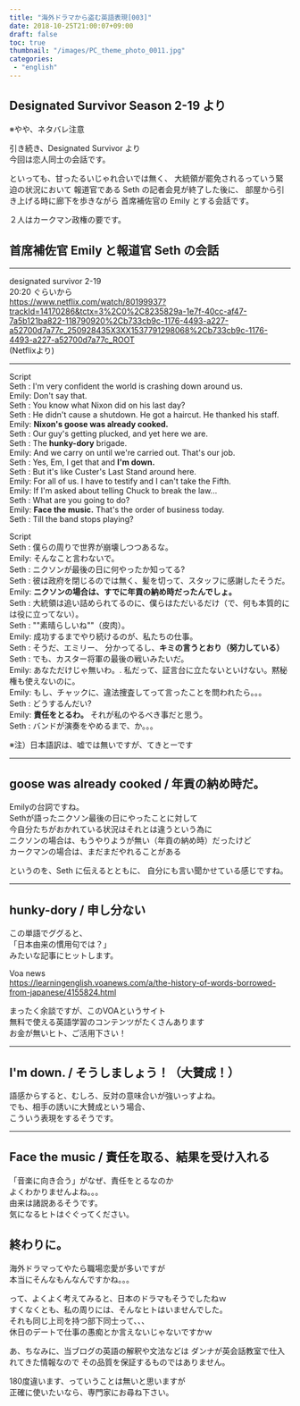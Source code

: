 ```yaml
---
title: "海外ドラマから盗む英語表現[003]"
date: 2018-10-25T21:00:07+09:00
draft: false
toc: true
thumbnail: "/images/PC_theme_photo_0011.jpg"
categories:
 - "english"
---
```



Designated Survivor Season 2-19 より  
---

※やや、ネタバレ注意  

引き続き、Designated Survivor より  
今回は恋人同士の会話です。

といっても、甘ったるいじゃれ合いでは無く、
大統領が罷免されるっていう緊迫の状況において
報道官である Seth の記者会見が終了した後に、
部屋から引き上げる時に廊下を歩きながら
首席補佐官の Emily とする会話です。

２人はカークマン政権の要です。  

首席補佐官 Emily と報道官 Seth の会話  
---


---
designated survivor 2-19  
20:20 ぐらいから  
https://www.netflix.com/watch/80199937?trackId=14170286&tctx=3%2C0%2C8235829a-1e7f-40cc-af47-7a5b121ba822-118790920%2Cb733cb9c-1176-4493-a227-a52700d7a77c_250928435X3XX1537791298068%2Cb733cb9c-1176-4493-a227-a52700d7a77c_ROOT  
(Netflixより)

---

Script  
Seth : I'm very confident the world is crashing down around us.  
Emily: Don't say that.  
Seth : You know what Nixon did on his last day?  
Seth : He didn't cause a shutdown. He got a haircut. He thanked his staff.  
Emily: **Nixon's goose was already cooked.**  
Seth : Our guy's getting plucked, and yet here we are.  
Seth : The **hunky-dory** brigade.  
Emily: And we carry on until we're carried out. That's our job.  
Seth : Yes, Em, I get that and **I'm down.**  
Seth : But it's like Custer's Last Stand around here.  
Emily: For all of us. I have to testify and I can't take the Fifth.  
Emily: If I'm asked about telling Chuck to break the law...  
Seth : What are you going to do?  
Emily: **Face the music.** That's the order of business today.  
Seth : Till the band stops playing?  



Script  
Seth : 僕らの周りで世界が崩壊しつつあるな。  
Emily: そんなこと言わないで。  
Seth : ニクソンが最後の日に何やったか知ってる?  
Seth : 彼は政府を閉じるのでは無く、髪を切って、スタッフに感謝したそうだ。  
Emily: **ニクソンの場合は、すでに年貢の納め時だったんでしょ。**  
Seth : 大統領は追い詰められてるのに、僕らはただいるだけ（で、何も本質的には役に立ってない）。  
Seth : ""素晴らしいね""（皮肉）。  
Emily: 成功するまでやり続けるのが、私たちの仕事。  
Seth : そうだ、エミリー、 分かってるし、**キミの言うとおり（努力している）**  
Seth : でも、カスター将軍の最後の戦いみたいだ。  
Emily: あなただけじゃ無いわ。. 私だって、証言台に立たないといけない。黙秘権も使えないのに。  
Emily: もし、チャックに、違法捜査してって言ったことを問われたら。。。  
Seth : どうするんだい?  
Emily: **責任をとるわ。** それが私のやるべき事だと思う。  
Seth : バンドが演奏をやめるまで、か。。。  

※注）日本語訳は、嘘では無いですが、てきとーです

---

goose was already cooked / 年貢の納め時だ。  
---

Emilyの台詞ですね。  
Sethが語ったニクソン最後の日にやったことに対して  
今自分たちがおかれている状況はそれとは違うという為に  
ニクソンの場合は、もうやりようが無い（年貢の納め時）だったけど  
カークマンの場合は、まだまだやれることがある

というのを、Seth に伝えるとともに、
自分にも言い聞かせている感じですね。



---

hunky-dory / 申し分ない
---

この単語でググると、  
「日本由来の慣用句では？」  
みたいな記事にヒットします。  

Voa news  
https://learningenglish.voanews.com/a/the-history-of-words-borrowed-from-japanese/4155824.html  

まったく余談ですが、このVOAというサイト  
無料で使える英語学習のコンテンツがたくさんあります  
お金が無いヒト、ご活用下さい！  

---

I'm down. / そうしましょう！（大賛成！）
---

語感からすると、むしろ、反対の意味合いが強いっすよね。  
でも、相手の誘いに大賛成という場合、  
こういう表現をするそうです。  

---

Face the music / 責任を取る、結果を受け入れる  
---

「音楽に向き合う」がなぜ、責任をとるなのか  
よくわかりませんよね。。。  
由来は諸説あるそうです。  
気になるヒトはぐぐってください。  


終わりに。
---

海外ドラマってやたら職場恋愛が多いですが  
本当にそんなもんなんですかね。。。  

って、よくよく考えてみると、日本のドラマもそうでしたねｗ  
すくなくとも、私の周りには、そんなヒトはいませんでした。  
それも同じ上司を持つ部下同士って、、、  
休日のデートで仕事の愚痴とか言えないじゃないですかｗ  

あ、ちなみに、当ブログの英語の解釈や文法などは
ダンナが英会話教室で仕入れてきた情報なので
その品質を保証するものではありません。

180度違います、っていうことは無いと思いますが  
正確に使いたいなら、専門家にお尋ね下さい。  

